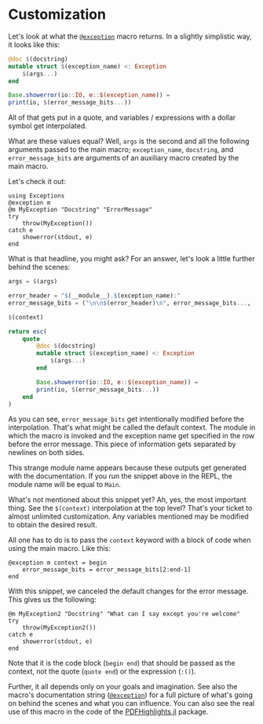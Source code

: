# Customization

Let's look at what the [`@exception`](@ref) macro returns. In a slightly simplistic way,
it looks like this:

```julia
@doc $(docstring)
mutable struct $(exception_name) <: Exception
    $(args...)
end

Base.showerror(io::IO, e::$(exception_name)) =
print(io, $(error_message_bits...))
```

All of that gets put in a quote, and variables / expressions with a dollar symbol get
interpolated.

What are these values equal? Well, `args` is the second and all the following arguments
passed to the main macro; `exception_name`, `docstring`, and `error_message_bits` are
arguments of an auxiliary macro created by the main macro.

Let's check it out:

```@example context
using Exceptions
@exception m
@m MyException "Docstring" "ErrorMessage"
try
    throw(MyException())
catch e
    showerror(stdout, e)
end
```

What is that headline, you might ask? For an answer, let's look a little further
behind the scenes:

```julia
args = $(args)

error_header = "$(__module__).$(exception_name):"
error_message_bits = ("\n\n$(error_header)\n", error_message_bits..., '\n')

$(context)

return esc(
    quote
        @doc $(docstring)
        mutable struct $(exception_name) <: Exception
            $(args...)
        end

        Base.showerror(io::IO, e::$(exception_name)) =
        print(io, $(error_message_bits...))
    end
)
```

As you can see, `error_message_bits` get intentionally modified before the interpolation.
That's what might be called the default context. The module in which the macro is invoked
and the exception name get specified in the row before the error message. This piece of
information gets separated by newlines on both sides.

This strange module name appears because these outputs get generated with the documentation.
If you run the snippet above in the REPL, the module name will be equal to `Main`.

What's not mentioned about this snippet yet? Ah, yes, the most important thing. See the
`$(context)` interpolation at the top level? That's your ticket to almost unlimited
customization. Any variables mentioned may be modified to obtain the desired result.

All one has to do is to pass the `context` keyword with a block of code when using the
main macro. Like this:

```@example context
@exception m context = begin
    error_message_bits = error_message_bits[2:end-1]
end
```

With this snippet, we canceled the default changes for the error message. This gives us the
following:

```@example context
@m MyException2 "Docstring" "What can I say except you're welcome"
try
    throw(MyException2())
catch e
    showerror(stdout, e)
end
```

Note that it is the code block (`begin end`) that should be passed as the context,
not the quote (`quote end`) or the expression (`:()`).

Further, it all depends only on your goals and imagination. See also the macro's
documentation string ([`@exception`](@ref)) for a full picture of what's going on behind
the scenes and what you can influence. You can also see the real use of this macro in the
code of the
[PDFHighlights.jl](https://github.com/paveloom-j/PDFHighlights.jl/blob/master/src/Exceptions/Exceptions.jl)
package.
